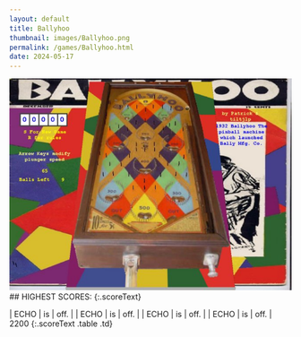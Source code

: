 ```yaml
---
layout: default
title: Ballyhoo
thumbnail: images/Ballyhoo.png
permalink: /games/Ballyhoo.html
date: 2024-05-17
---
```


<img src="../images/Ballyhoo.png" class="gameThumbnail img-fluid mx-auto align-middle">
## HIGHEST SCORES:
{:.scoreText}

| ECHO | is | off. | 
| ECHO | is | off. | 
| ECHO | is | off. | 
| ECHO | is | off. | 
2200 
{:.scoreText .table .td}
